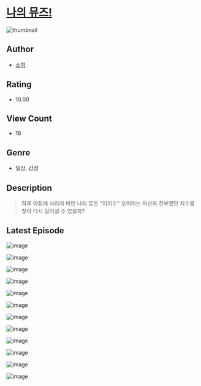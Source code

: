 # [나의 뮤즈!](https://comic.naver.com/challenge/list?titleId=810432)
![thumbnail](https://image-comic.pstatic.net/user_contents_data/challenge_comic/2023/05/25/349458/upload_3833184937351524916_480x623.jpeg)

## Author
- [소히](https://comic.naver.com/artistTitle?id=349458)

## Rating
- 10.00

## View Count
- 16

## Genre
- 일상, 감성

## Description
> 하루 아침에 사라져 버린 나의 뮤즈 "이지수" 오미미는 자신의 전부였던 지수를 찾아 다시 일어설 수 있을까?


## Latest Episode
![image](https://image-comic.pstatic.net/user_contents_data/challenge_comic/2023/05/25/349458/upload_3545566770921681969.jpeg)

![image](https://image-comic.pstatic.net/user_contents_data/challenge_comic/2023/05/25/349458/upload_3691035470713141560.jpeg)

![image](https://image-comic.pstatic.net/user_contents_data/challenge_comic/2023/05/25/349458/upload_3630523864672776503.jpeg)

![image](https://image-comic.pstatic.net/user_contents_data/challenge_comic/2023/05/25/349458/upload_7364622549121380963.jpeg)

![image](https://image-comic.pstatic.net/user_contents_data/challenge_comic/2023/05/25/349458/upload_3990812019559772215.jpeg)

![image](https://image-comic.pstatic.net/user_contents_data/challenge_comic/2023/05/25/349458/upload_7077183850654282086.jpeg)

![image](https://image-comic.pstatic.net/user_contents_data/challenge_comic/2023/05/25/349458/upload_7366028854608016994.jpeg)

![image](https://image-comic.pstatic.net/user_contents_data/challenge_comic/2023/05/25/349458/upload_3631362973188175460.jpeg)

![image](https://image-comic.pstatic.net/user_contents_data/challenge_comic/2023/05/25/349458/upload_4121415116675835494.jpeg)

![image](https://image-comic.pstatic.net/user_contents_data/challenge_comic/2023/05/25/349458/upload_7149808802117990201.jpeg)

![image](https://image-comic.pstatic.net/user_contents_data/challenge_comic/2023/05/25/349458/upload_7149009649666700338.jpeg)

![image](https://image-comic.pstatic.net/user_contents_data/challenge_comic/2023/05/25/349458/upload_3487536771198171441.jpeg)
